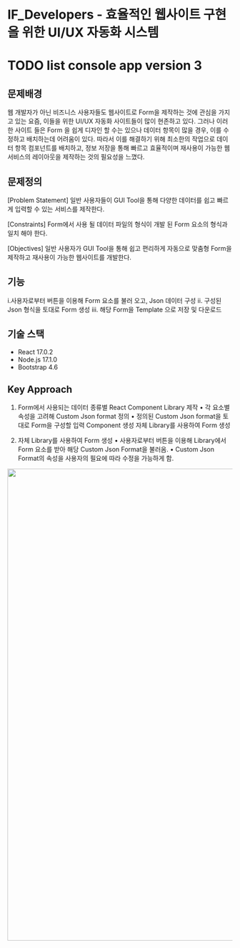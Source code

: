 # IF_Developers - 효율적인 웹사이트 구현을 위한 UI/UX 자동화 시스템

# TODO list console app version 3

## 문제배경

웹 개발자가 아닌 비즈니스 사용자들도 웹사이트로 Form을 제작하는 것에 관심을 가지고 있는 요즘, 이들을 위한 UI/UX 자동화 사이트들이 많이 현존하고 있다.
그러나 이러한 사이트 들은 Form 을 쉽게 디자인 할 수는 있으나 데이터 항목이 많을 경우, 이를 수정하고 배치하는데 어려움이 있다.
따라서 이를 해결하기 위해 최소한의 작업으로 데이터 항목 컴포넌트를 배치하고, 정보 저장을 통해 빠르고 효율적이며 재사용이 가능한 웹 서비스의 레이아웃을 제작하는 것의 필요성을 느꼈다.

## 문제정의

[Problem Statement]
일반 사용자들이 GUI Tool을 통해 다양한 데이터를 쉽고 빠르게 입력할 수 있는 서비스를 제작한다.

[Constraints]
Form에서 사용 될 데이터 파일의 형식이 개발 된 Form 요소의 형식과 일치 해야 한다.

[Objectives]
일반 사용자가 GUI Tool을 통해 쉽고 편리하게 자동으로 맞춤형 Form을 제작하고 재사용이 가능한 웹사이트를 개발한다.


## 기능

i.사용자로부터 버튼을 이용해 Form 요소를 불러 오고, Json 데이터 구성
ii. 구성된 Json 형식을 토대로 Form 생성
iii. 해당 Form을 Template 으로 저장 및 다운로드


## 기술 스택
 * React 17.0.2
 * Node.js 17.1.0
 * Bootstrap 4.6
 
 
## Key Approach

1. Form에서 사용되는 데이터 종류별 React Component Library 제작
• 각 요소별 속성을 고려해 Custom Json format 정의 
• 정의된 Custom Json format을 토대로 Form을
구성할 입력 Component 생성 자체 Library를 사용하여 Form 생성 

2. 자체 Library를 사용하여 Form 생성
• 사용자로부터 버튼을 이용해 Library에서 Form 요소를 받아 해당 Custom Json Format을 불러옴.
• Custom Json Format의 속성을 사용자의 필요에 따라 수정을 가능하게 함.

<img width="1057" src="https://ifh.cc/g/vrDdFc.png">
 

